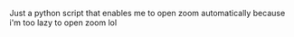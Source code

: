 Just a python script that enables me to open zoom automatically because i'm too lazy to open zoom lol
